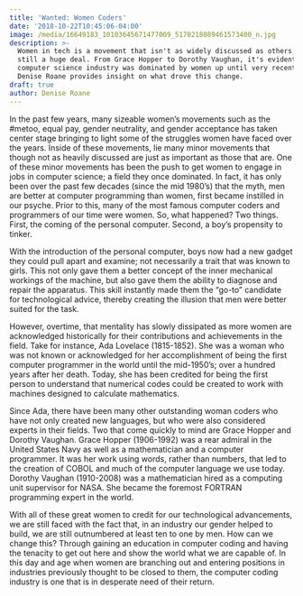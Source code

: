 ```yaml
---
title: 'Wanted: Women Coders'
date: '2018-10-22T10:45:06-04:00'
image: /media/16649183_10103645671477009_5170218089461573400_n.jpg
description: >-
  Women in tech is a movement that isn't as widely discussed as others, but it's
  still a huge deal. From Grace Hopper to Dorothy Vaughan, it's evident that the
  computer science industry was dominated by women up until very recently.
  Denise Roane provides insight on what drove this change.
draft: true
author: Denise Roane
---
```

In the past few years, many sizeable women’s movements such as the #metoo, equal pay, gender neutrality, and gender acceptance has taken center stage bringing to light some of the struggles women have faced over the years. Inside of these movements, lie many minor movements that though not as heavily discussed are just as important as those that are. One of these minor movements has been the push to get women to engage in jobs in computer science; a field they once dominated. In fact, it has only been over the past few decades (since the mid 1980’s) that the myth, men are better at computer programming than women, first became instilled in our psyche. Prior to this, many of the most famous computer coders and programmers of our time were women. So, what happened? Two things. First, the coming of the personal computer. Second, a boy’s propensity to tinker.

With the introduction of the personal computer, boys now had a new gadget they could pull apart and examine; not necessarily a trait that was known to girls. This not only gave them a better concept of the inner mechanical workings of the machine, but also gave them the ability to diagnose and repair the apparatus. This skill instantly made them the “go-to” candidate for technological advice, thereby creating the illusion that men were better suited for the task.

However, overtime, that mentality has slowly dissipated as more women are acknowledged historically for their contributions and achievements in the field. Take for instance, Ada Lovelace (1815-1852). She was a woman who was not known or acknowledged for her accomplishment of being the first computer programmer in the world until the mid-1950’s; over a hundred years after her death. Today, she has been credited for being the first person to understand that numerical codes could be created to work with machines designed to calculate mathematics.

Since Ada, there have been many other outstanding woman coders who have not only created new languages, but who were also considered experts in their fields. Two that come quickly to mind are Grace Hopper and Dorothy Vaughan. Grace Hopper (1906-1992) was a rear admiral in the United States Navy as well as a mathematician and a computer programmer. It was her work using words, rather than numbers, that led to the creation of COBOL and much of the computer language we use today. Dorothy Vaughan (1910-2008) was a mathematician hired as a computing unit supervisor for NASA. She became the foremost FORTRAN programming expert in the world.

With all of these great women to credit for our technological advancements, we are still faced with the fact that, in an industry our gender helped to build, we are still outnumbered at least ten to one by men. How can we change this? Through gaining an education in computer coding and having the tenacity to get out here and show the world what we are capable of. In this day and age when women are branching out and entering positions in industries previously thought to be closed to them, the computer coding industry is one that is in desperate need of their return.
